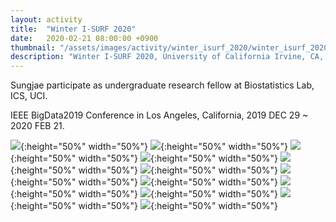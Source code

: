 ```yaml
---
layout: activity
title:  "Winter I-SURF 2020"
date:   2020-02-21 08:00:00 +0900
thumbnail: "/assets/images/activity/winter_isurf_2020/winter_isurf_2020_thumbnail.jpg"
description: "Winter I-SURF 2020, University of California Irvine, CA, USA"
---
```


Sungjae participate as undergraduate research fellow at Biostatistics Lab, ICS, UCI.

IEEE BigData2019 Conference in Los Angeles, California, 2019 DEC 29 ~ 2020 FEB 21.

![](/assets/images/activity/winter_isurf_2020/winter_isurf_2020_01.jpg){:height="50%" width="50%"}
![](/assets/images/activity/winter_isurf_2020/winter_isurf_2020_02.jpg){:height="50%" width="50%"}
![](/assets/images/activity/winter_isurf_2020/winter_isurf_2020_03.jpg){:height="50%" width="50%"}
![](/assets/images/activity/winter_isurf_2020/winter_isurf_2020_04.jpg){:height="50%" width="50%"}
![](/assets/images/activity/winter_isurf_2020/winter_isurf_2020_05.jpg){:height="50%" width="50%"}
![](/assets/images/activity/winter_isurf_2020/winter_isurf_2020_06.jpg){:height="50%" width="50%"}
![](/assets/images/activity/winter_isurf_2020/winter_isurf_2020_07.jpg){:height="50%" width="50%"}
![](/assets/images/activity/winter_isurf_2020/winter_isurf_2020_08.jpg){:height="50%" width="50%"}
![](/assets/images/activity/winter_isurf_2020/winter_isurf_2020_09.jpg){:height="50%" width="50%"}
![](/assets/images/activity/winter_isurf_2020/winter_isurf_2020_10.jpg){:height="50%" width="50%"}
![](/assets/images/activity/winter_isurf_2020/winter_isurf_2020_11.jpg){:height="50%" width="50%"}
![](/assets/images/activity/winter_isurf_2020/winter_isurf_2020_12.jpg){:height="50%" width="50%"}
